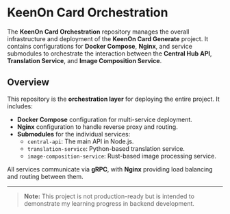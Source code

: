 # KeenOn Card Orchestration

The **KeenOn Card Orchestration** repository manages the overall infrastructure and deployment of the **KeenOn Card Generate** project. It contains configurations for **Docker Compose**, **Nginx**, and service submodules to orchestrate the interaction between the **Central Hub API**, **Translation Service**, and **Image Composition Service**.

## Overview

This repository is the **orchestration layer** for deploying the entire project. It includes:
- **Docker Compose** configuration for multi-service deployment.
- **Nginx** configuration to handle reverse proxy and routing.
- **Submodules** for the individual services:
    - `central-api`: The main API in Node.js.
    - `translation-service`: Python-based translation service.
    - `image-composition-service`: Rust-based image processing service.

All services communicate via **gRPC**, with **Nginx** providing load balancing and routing between them.

---


> **Note:** This project is not production-ready but is intended to demonstrate my learning progress in backend development.
